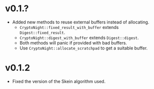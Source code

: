 # v0.1.?

- Added new methods to reuse external buffers instead of allocating.
  - `CryptoNight::fixed_result_with_buffer` extends `Digest::fixed_result`.
  - `CryptoNight::digest_with_buffer` extends `Digest::digest`.
  - Both methods will panic if provided with bad buffers.
  - Use `CryptoNight::allocate_scratchpad` to get a suitable buffer.

# v0.1.2

- Fixed the version of the Skein algorithm used.
